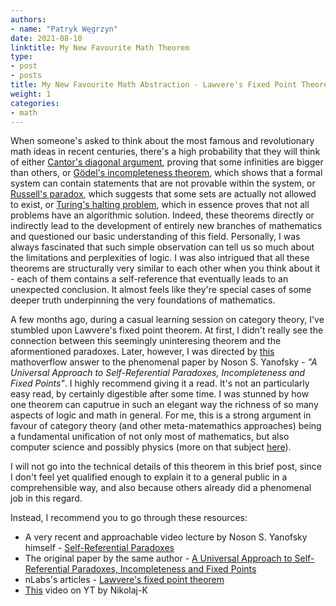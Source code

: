 ```yaml
---
authors:
- name: "Patryk Węgrzyn"
date: 2021-08-10
linktitle: My New Favourite Math Theorem
type:
- post 
- posts
title: My New Favourite Math Abstraction - Lawvere's Fixed Point Theorem
weight: 1
categories:
- math
---
```


When someone's asked to think about the most famous and revolutionary math ideas in recent centuries, there's a high probability that they will think of either [Cantor's diagonal argument](https://en.wikipedia.org/wiki/Cantor%27s_diagonal_argument), proving that some infinities are bigger than others, or [Gödel's incompleteness theorem](https://en.wikipedia.org/wiki/G%C3%B6del%27s_incompleteness_theorems), which shows that a formal system can contain statements that are not provable within the system, or [Russell's paradox](https://en.wikipedia.org/wiki/Russell%27s_paradox), which suggests that some sets are actually not allowed to exist, or [Turing's halting problem](https://en.wikipedia.org/wiki/Halting_problem), which in essence proves that not all problems have an algorithmic solution. Indeed, these theorems directly or indirectly lead to the development of entirely new branches of mathematics and questioned our basic understanding of this field. Personally, I was always fascinated that such simple observation can tell us so much about the limitations and perplexities of logic. I was also intrigued that all these theorems are structurally very similar to each other when you think about it - each of them contains a self-reference that eventually leads to an unexpected conclusion. It almost feels like they're special cases of some deeper truth underpinning the very foundations of mathematics.

A few months ago, during a casual learning session on category theory, I've stumbled upon Lawvere's fixed point theorem. At first, I didn't really see the connection between this seemingly uninteresing theorem and the aformentioned paradoxes. Later, however, I was directed by [this](https://mathoverflow.net/questions/39626/is-there-a-general-setting-for-self-reference) mathoverflow answer to the phenomenal paper by Noson S. Yanofsky - *"A Universal Approach to Self-Referential Paradoxes, Incompleteness and Fixed Points"*. I highly recommend giving it a read. It's not an particularly easy read, by certainly digestible after some time. I was stunned by how one theorem can caputrue in such an elegant way the richness of so many aspects of logic and math in general. For me, this is a strong argument in favour of category theory (and other meta-matemathics approaches) being a fundamental unification of not only most of mathematics, but also computer science and possibly physics (more on that subject [here](https://math.berkeley.edu/~erabin/The%20Categorical%20Language%20of%20Physics.pdf)).

I will not go into the technical details of this theorem in this brief post, since I don't feel yet qualified enough to explain it to a general public in a comprehensible way, and also because others already did a phenomenal job in this regard.

Instead, I recommend you to go through these resources:

* A very recent and approachable video lecture by Noson S. Yanofsky himself - [Self-Referential Paradoxes](https://www.youtube.com/watch?v=RuzePhMPBxw)
* The original paper by the same author - [A Universal Approach to Self-Referential Paradoxes, Incompleteness and Fixed Points](https://arxiv.org/abs/math/0305282)
* nLabs's articles - [Lawvere's fixed point theorem](https://ncatlab.org/nlab/show/Lawvere's+fixed+point+theorem)
* [This](https://www.youtube.com/watch?v=rHsuesTdFLM) video on YT by Nikolaj-K